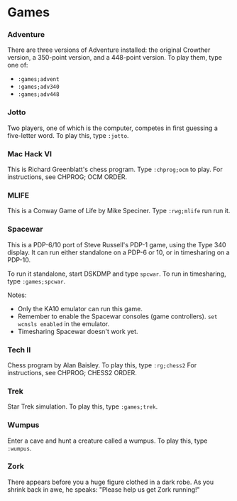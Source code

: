 # Games

### Adventure

There are three versions of Adventure installed: the original Crowther
version, a 350-point version, and a 448-point version.  To play them,
type one of:

- `:games;advent`
- `:games;adv340`
- `:games;adv448`

### Jotto

Two players, one of which is the computer, competes in first guessing
a five-letter word.  To play this, type `:jotto`.

### Mac Hack VI

This is Richard Greenblatt's chess program.  Type `:chprog;ocm` to play.
For instructions, see CHPROG; OCM ORDER.

### MLIFE

This is a Conway Game of Life by Mike Speciner.  Type `:rwg;mlife` run
run it.

### Spacewar

This is a PDP-6/10 port of Steve Russell's PDP-1 game, using the Type
340 display.  It can run either standalone on a PDP-6 or 10, or in
timesharing on a PDP-10.

To run it standalone, start DSKDMP and type `spcwar`.  To run in
timesharing, type `:games;spcwar`.

Notes:

- Only the KA10 emulator can run this game.
- Remember to enable the Spacewar consoles (game controllers).  `set
  wcnsls enabled` in the emulator.
- Timesharing Spacewar doesn't work yet.

### Tech II

Chess program by Alan Baisley.  To play this, type `:rg;chess2` For
instructions, see CHPROG; CHESS2 ORDER.

### Trek

Star Trek simulation.  To play this, type `:games;trek`.

### Wumpus

Enter a cave and hunt a creature called a wumpus.  To play this, type
`:wumpus`.

### Zork

There appears before you a huge figure clothed in a dark robe.  As you
shrink back in awe, he speaks: "Please help us get Zork running!"
